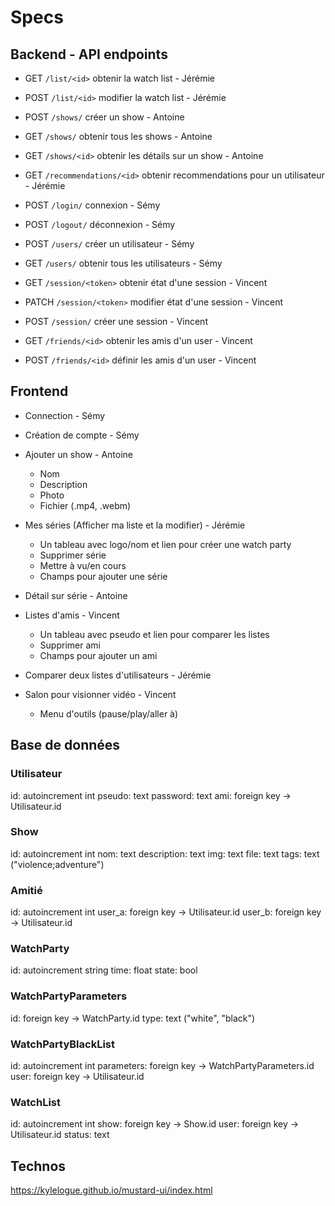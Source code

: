 # Specs

## Backend - API endpoints

- GET  `/list/<id>`  obtenir la watch list  - Jérémie
- POST `/list/<id>`  modifier la watch list - Jérémie

- POST `/shows/`     créer un show                    - Antoine
- GET  `/shows/`     obtenir tous les shows           - Antoine
- GET  `/shows/<id>` obtenir les détails sur un show  - Antoine

- GET  `/recommendations/<id>` obtenir recommendations pour un utilisateur - Jérémie

- POST `/login/`     connexion                         - Sémy
- POST `/logout/`    déconnexion                       - Sémy

- POST `/users/`     créer un utilisateur              - Sémy
- GET  `/users/`     obtenir tous les utilisateurs     - Sémy

- GET   `/session/<token>` obtenir état d'une session  - Vincent
- PATCH `/session/<token>` modifier état d'une session - Vincent
- POST  `/session/`        créer une session           - Vincent

- GET   `/friends/<id>`    obtenir les amis d'un user  - Vincent
- POST  `/friends/<id>`    définir les amis d'un user  - Vincent

## Frontend

- Connection                                                         - Sémy
- Création de compte                                                 - Sémy 

- Ajouter un show                                                    - Antoine
	- Nom
	- Description
	- Photo
	- Fichier (.mp4, .webm)
- Mes séries (Afficher ma liste et la modifier)                      - Jérémie
	- Un tableau avec logo/nom et lien pour créer une watch party
	- Supprimer série
	- Mettre à vu/en cours
	- Champs pour ajouter une série
- Détail sur série                                                   - Antoine
- Listes d'amis                                                      - Vincent
	- Un tableau avec pseudo et lien pour comparer les listes
	- Supprimer ami
	- Champs pour ajouter un ami
- Comparer deux listes d'utilisateurs                                - Jérémie
- Salon pour visionner vidéo                                         - Vincent
	- Menu d'outils (pause/play/aller à)
	
## Base de données

### Utilisateur

id: autoincrement int
pseudo: text
password: text
ami: foreign key -> Utilisateur.id

### Show

id: autoincrement int
nom: text
description: text
img: text
file: text
tags: text ("violence;adventure")

### Amitié

id: autoincrement int
user_a: foreign key -> Utilisateur.id
user_b: foreign key -> Utilisateur.id

### WatchParty

id: autoincrement string
time: float
state: bool

### WatchPartyParameters

id: foreign key -> WatchParty.id
type: text ("white", "black")

### WatchPartyBlackList

id: autoincrement int
parameters: foreign key -> WatchPartyParameters.id
user: foreign key -> Utilisateur.id

### WatchList

id: autoincrement int
show: foreign key -> Show.id
user: foreign key -> Utilisateur.id
status: text

## Technos

https://kylelogue.github.io/mustard-ui/index.html
